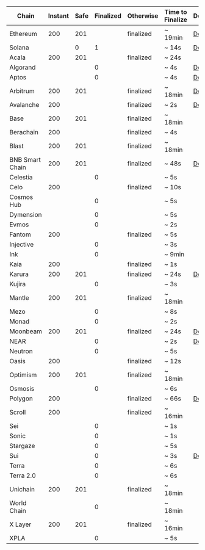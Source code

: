 <!-- The content in this file is auto-generated. Do not modify this file directly. Please see the README.md in the wormhole-mkdocs/scripts directory to learn how to update this page. -->
<!--CONSISTENCY_LEVELS-->
<table data-full-width="true" markdown><thead><th>Chain</th><th>Instant</th><th>Safe</th><th>Finalized</th><th>Otherwise</th><th>Time to Finalize</th><th>Details</th></thead><tbody><tr><td>Ethereum</td><td>200</td><td>201</td><td></td><td>finalized</td><td>~ 19min</td><td><a href="https://www.alchemy.com/overviews/ethereum-commitment-levels" target="_blank">Details</a></td></tr><tr><td>Solana</td><td></td><td>0</td><td>1</td><td></td><td>~ 14s</td><td><a href="https://docs.anza.xyz/consensus/commitments/" target="_blank">Details</a></td></tr><tr><td>Acala</td><td>200</td><td>201</td><td></td><td>finalized</td><td>~ 24s</td><td></td></tr><tr><td>Algorand</td><td></td><td></td><td>0</td><td></td><td>~ 4s</td><td><a href="https://developer.algorand.org/docs/get-started/basics/why_algorand/#finality" target="_blank">Details</a></td></tr><tr><td>Aptos</td><td></td><td></td><td>0</td><td></td><td>~ 4s</td><td><a href="https://aptos.dev/en/network/glossary#byzantine-fault-tolerance-bft" target="_blank">Details</a></td></tr><tr><td>Arbitrum</td><td>200</td><td>201</td><td></td><td>finalized</td><td>~ 18min</td><td><a href="https://docs.arbitrum.io/how-arbitrum-works/transaction-lifecycle" target="_blank">Details</a></td></tr><tr><td>Avalanche</td><td>200</td><td></td><td></td><td>finalized</td><td>~ 2s</td><td><a href="https://docs.avax.network/dapps/advanced-tutorials/exchange-integration#determining-finality" target="_blank">Details</a></td></tr><tr><td>Base</td><td>200</td><td>201</td><td></td><td>finalized</td><td>~ 18min</td><td></td></tr><tr><td>Berachain</td><td>200</td><td></td><td></td><td>finalized</td><td>~ 4s</td><td></td></tr><tr><td>Blast</td><td>200</td><td>201</td><td></td><td>finalized</td><td>~ 18min</td><td></td></tr><tr><td>BNB Smart Chain</td><td>200</td><td>201</td><td></td><td>finalized</td><td>~ 48s</td><td><a href="https://docs.bnbchain.org/bnb-smart-chain/introduction/?h=finality" target="_blank">Details</a></td></tr><tr><td>Celestia</td><td></td><td></td><td>0</td><td></td><td>~ 5s</td><td></td></tr><tr><td>Celo</td><td>200</td><td></td><td></td><td>finalized</td><td>~ 10s</td><td></td></tr><tr><td>Cosmos Hub</td><td></td><td></td><td>0</td><td></td><td>~ 5s</td><td></td></tr><tr><td>Dymension</td><td></td><td></td><td>0</td><td></td><td>~ 5s</td><td></td></tr><tr><td>Evmos</td><td></td><td></td><td>0</td><td></td><td>~ 2s</td><td></td></tr><tr><td>Fantom</td><td>200</td><td></td><td></td><td>finalized</td><td>~ 5s</td><td></td></tr><tr><td>Injective</td><td></td><td></td><td>0</td><td></td><td>~ 3s</td><td></td></tr><tr><td>Ink</td><td></td><td></td><td>0</td><td></td><td>~ 9min</td><td></td></tr><tr><td>Kaia</td><td>200</td><td></td><td></td><td>finalized</td><td>~ 1s</td><td></td></tr><tr><td>Karura</td><td>200</td><td>201</td><td></td><td>finalized</td><td>~ 24s</td><td><a href="https://wiki.polkadot.network/docs/learn-consensus" target="_blank">Details</a></td></tr><tr><td>Kujira</td><td></td><td></td><td>0</td><td></td><td>~ 3s</td><td></td></tr><tr><td>Mantle</td><td>200</td><td>201</td><td></td><td>finalized</td><td>~ 18min</td><td></td></tr><tr><td>Mezo</td><td></td><td></td><td>0</td><td></td><td>~ 8s</td><td></td></tr><tr><td>Monad</td><td></td><td></td><td>0</td><td></td><td>~ 2s</td><td></td></tr><tr><td>Moonbeam</td><td>200</td><td>201</td><td></td><td>finalized</td><td>~ 24s</td><td><a href="https://docs.moonbeam.network/builders/ethereum/json-rpc/moonbeam-custom-api/#finality-rpc-endpoints" target="_blank">Details</a></td></tr><tr><td>NEAR</td><td></td><td></td><td>0</td><td></td><td>~ 2s</td><td><a href="https://nomicon.io/ChainSpec/Consensus" target="_blank">Details</a></td></tr><tr><td>Neutron</td><td></td><td></td><td>0</td><td></td><td>~ 5s</td><td></td></tr><tr><td>Oasis</td><td>200</td><td></td><td></td><td>finalized</td><td>~ 12s</td><td></td></tr><tr><td>Optimism</td><td>200</td><td>201</td><td></td><td>finalized</td><td>~ 18min</td><td></td></tr><tr><td>Osmosis</td><td></td><td></td><td>0</td><td></td><td>~ 6s</td><td></td></tr><tr><td>Polygon</td><td>200</td><td></td><td></td><td>finalized</td><td>~ 66s</td><td><a href="https://docs.polygon.technology/pos/architecture/heimdall/checkpoints/" target="_blank">Details</a></td></tr><tr><td>Scroll</td><td>200</td><td></td><td></td><td>finalized</td><td>~ 16min</td><td></td></tr><tr><td>Sei</td><td></td><td></td><td>0</td><td></td><td>~ 1s</td><td></td></tr><tr><td>Sonic</td><td></td><td></td><td>0</td><td></td><td>~ 1s</td><td></td></tr><tr><td>Stargaze</td><td></td><td></td><td>0</td><td></td><td>~ 5s</td><td></td></tr><tr><td>Sui</td><td></td><td></td><td>0</td><td></td><td>~ 3s</td><td><a href="https://docs.sui.io/concepts/sui-architecture/consensus" target="_blank">Details</a></td></tr><tr><td>Terra</td><td></td><td></td><td>0</td><td></td><td>~ 6s</td><td></td></tr><tr><td>Terra 2.0</td><td></td><td></td><td>0</td><td></td><td>~ 6s</td><td></td></tr><tr><td>Unichain</td><td>200</td><td>201</td><td></td><td>finalized</td><td>~ 18min</td><td></td></tr><tr><td>World Chain</td><td></td><td></td><td>0</td><td></td><td>~ 18min</td><td></td></tr><tr><td>X Layer</td><td>200</td><td>201</td><td></td><td>finalized</td><td>~ 16min</td><td></td></tr><tr><td>XPLA</td><td></td><td></td><td>0</td><td></td><td>~ 5s</td><td></td></tr></tbody></table>
<!--CONSISTENCY_LEVELS-->
